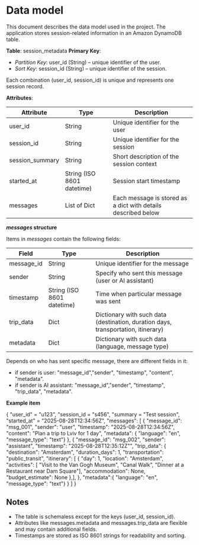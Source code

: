 # Data model 

This document describes the data model used in the project. The application stores session-related information in an Amazon DynamoDB table.

**Table**: session_metadata
**Primary Key**:
- _Partition Key_: user_id (String) – unique identifier of the user.
- _Sort Key_: session_id (String) – unique identifier of the session.

Each combination (user_id, session_id) is unique and represents one session record.

**Attributes**:

|**Attribute**  |**Type**                  |**Description**                                              | 
|---------------|--------------------------|-------------------------------------------------------------|
|user_id        |String                    |Unique identifier for the user                               |
|session_id     |String                    |Unique identifier for the session                            |
|session_summary|String                    |Short description of the session context                     |
|started_at     |String (ISO 8601 datetime)|Session start timestamp                                      |
|messages       |List of Dict              |Each message is stored as a dict with details described below|


**_messages_ structure**

Items in _messages_ contain the following fields:

|**Field**      |**Type**                  |**Description**                                                                  | 
|---------------|--------------------------|---------------------------------------------------------------------------------|
|message_id     |String                    |Unique identifier for the message                                                |
|sender         |String                    |Specify who sent this message (user or AI assistant)                             |
|timestamp      |String (ISO 8601 datetime)|Time when particular message was sent                                            |
|trip_data      |Dict                      |Dictionary with such data (destination, duration days, transportation, itinerary)|
|metadata       |Dict                      |Dictionary with such data (language, message type)                               |

Depends on who has sent specific message, there are different fields in it:
- if sender is user: "message_id","sender", "timestamp", "content", "metadata".
- if sender is AI assistant: "message_id","sender", "timestamp", "trip_data", "metadata". 

**Example item**

{
    "user_id" = "u123",
    "session_id = "s456",
    "summary = "Test session",
    "started_at" = "2025-08-28T12:34:56Z",
    "messages": [
        {
            "message_id": "msg_001",
            "sender": "user",
            "timestamp": "2025-08-28T12:34:56Z",
            "content": "Plan a trip to Lviv for 1 day",
            "metadata": {
                "language": "en",
                "message_type": "text"}
            },
            {
                "message_id": "msg_002",
                "sender": "assistant",
                "timestamp": "2025-08-28T12:35:12Z"",
                "trip_data": {
                    "destination": "Amsterdam",
                    "duration_days": 1,
                    "transportation": "public_transit",
                    "itinerary": [
                                {
                                    "day": 1,
                                    "location": "Amsterdam",
                                    "activities": [
                                        "Visit to the Van Gogh Museum",
                                        "Canal Walk",
                                        "Dinner at a Restaurant near Dam Square"],
                                    "accommodation": None,
                                    "budget_estimate": None
                                },],
                    },
                "metadata":{
                    "language": "en",
                    "message_type": "text"}
            }
    ] 
}


## Notes
- The table is schemaless except for the keys (user_id, session_id).
- Attributes like messages.metadata and messages.trip_data are flexible and may contain additional fields.
- Timestamps are stored as ISO 8601 strings for readability and sorting.

